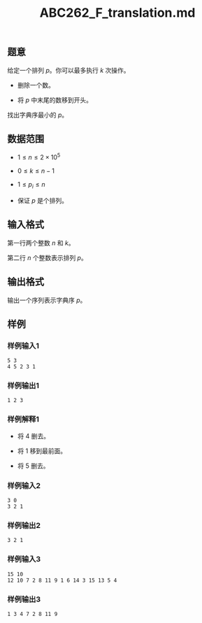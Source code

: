 ﻿---
title: "ABC262_F_translation.md"
tags: []
author: ""
created: ""
---

## 题意

给定一个排列 $p$。你可以最多执行 $k$ 次操作。

- 删除一个数。

- 将 $p$ 中末尾的数移到开头。

找出字典序最小的 $p$。

## 数据范围

- $1 \leq n \leq 2 \times 10^5$

- $0 \leq k \leq n-1$

- $1 \leq p_i \leq n$

- 保证 $p$ 是个排列。

## 输入格式

第一行两个整数 $n$ 和 $k$。

第二行 $n$ 个整数表示排列 $p$。

## 输出格式

输出一个序列表示字典序 $p$。

## 样例

### 样例输入1

```
5 3
4 5 2 3 1
```

### 样例输出1

```
1 2 3
```

### 样例解释1

- 将 $4$ 删去。

- 将 $1$ 移到最前面。

- 将 $5$ 删去。

### 样例输入2

```
3 0
3 2 1
```

### 样例输出2

```
3 2 1
```



### 样例输入3

```
15 10
12 10 7 2 8 11 9 1 6 14 3 15 13 5 4
```

### 样例输出3

```
1 3 4 7 2 8 11 9
```



